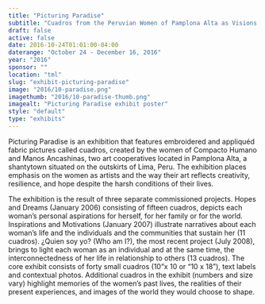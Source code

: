```yaml
---
title: "Picturing Paradise"
subtitle: "Cuadros from the Peruvian Women of Pamplona Alta as Visions of Hope"
draft: false
active: false
date: 2016-10-24T01:01:00-04:00
daterange: "October 24 - December 16, 2016"
year: "2016"
sponsor: ""
location: "tml"
slug: "exhibit-picturing-paradise"
image: "2016/10-paradise.png"
imagethumb: "2016/10-paradise-thumb.png"
imagealt: "Picturing Paradise exhibit poster"
style: "default"
type: "exhibits"
---
```


<p>Picturing Paradise is an exhibition that features embroidered and appliquéd fabric pictures called cuadros, created by the women of Compacto Humano and Manos Ancashinas,   two art cooperatives located in Pamplona Alta, a shantytown situated on   the outskirts of Lima, Peru. The exhibition places emphasis on the   women as artists and the way their art reflects creativity, resilience,   and hope despite the harsh conditions of their lives.</p>

<p>The exhibition is the result of three separate commissioned projects. Hopes and Dreams   (January 2006) consisting of fifteen cuadros, depicts each woman&rsquo;s   personal aspirations for herself, for her family or for the world. Inspirations and Motivations (January 2007) illustrate narratives about each woman&rsquo;s life and the individuals and the communities that sustain her (11 cuadros). ¿Quien soy yo? (Who am I?),   the most recent project (July 2008), brings to light each woman as an   individual and at the same time, the interconnectedness of her life in   relationship to others (13 cuadros). The core exhibit consists of forty small cuadros (10&rdquo;x 10 or &ldquo;10 x 18&rdquo;), text labels and contextual photos. Additional cuadros in   the exhibit (numbers and size vary) highlight memories of the women&rsquo;s   past lives, the realities of their present experiences, and images of   the world they would choose to shape.</p>

<!--

Active:
    Yes (will appear on Exhibit's homepage)
    No (will not appear on Exhibit's homepage, but will appear in archives)

Gallery locations: 
    Burns Library (burns)
    Theology and Ministry Library (tml)
    O'Neill Level One (lvl1)
    O'Neill Level Three (lvl3)
    O'Neill Reading Room (reading)
    O'Neill Reading Room Back Wall (backwall)
    O'Neill Lobby (lobby)
    History Dept, Stokes Hall (stokes)
    Bapst Exhibits (bapsts)
    Archived Bapst Exhibits (bapstsarchive)
  
Need spaces for:

  Virtual Exhibits (virtual)
  Tip O'Neill (tiponeill)

Style:
    Poster on left, text on right (default)
    Poster on right, text on left (right)
    Poster large, centered above text (middle_top)
    Poster large, centered below text (middle_down)

Add'l images
    <img src="/theme/img/exhibits/XXXX/201X/00-XXXX.png" alt="words" class="float_left">
    <img src="/theme/img/exhibits/XXXX/201X/00-XXXX.png" alt="words" class="float_right">
    <img src="/theme/img/exhibits/XXXX/201X/00-XXXX.png" alt="words" class="center">

-->

